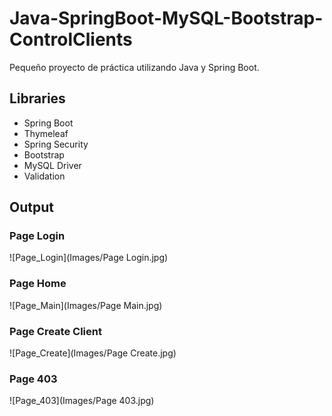 # Java-SpringBoot-MySQL-Bootstrap-ControlClients
Pequeño proyecto de práctica utilizando Java y Spring Boot.

## Libraries
- Spring Boot
- Thymeleaf
- Spring Security
- Bootstrap
- MySQL Driver
- Validation

## Output
 ### Page Login
![Page_Login](Images/Page Login.jpg)

### Page Home
![Page_Main](Images/Page Main.jpg)

### Page Create Client
![Page_Create](Images/Page Create.jpg)

### Page 403
![Page_403](Images/Page 403.jpg)
